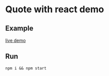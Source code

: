 # Quote with react demo

## Example

[live demo](http://suhaotian.github.io/quote-demo/)

## Run

```shell
npm i && npm start
```
